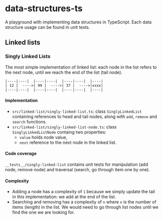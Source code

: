 # data-structures-ts
A playground with implementing data structures in TypeScript.
Each data structure usage can be found in unit tests.

## Linked lists
### Singly Linked Lists
The most simple implementation of linked list: each node in the list refers to the next node, until we reach the end of the list (tail node).

```
|----|----|  |----|----|  |----|----|  |----|
| 12 |  ---->| 99 |  ---->| 37 |  ---->|xxxx|
|----|----|  |----|----|  |----|----|  |----|
```

#### Implementation
* `src/linked-list/singly-linked-list.ts`: class `SinglyLinkedList ` containing references to head and tail nodes, along with `add`, `remove` and `search` functions.
* `src/linked-list/singly-linked-list-node.ts`: class `SinglyLinkedListNode` containg two properties: 
  * `value` holds node value,
  * `next` reference to the next node in the linked list.

#### Code coverage
`__tests__/singly-linked-list` contains unit tests for manipulation (add node, remove node) and traversal (search, go through item one by one).

#### Complexity
* Adding a node has a complexity of `1` because we simply update the tail in this implementation: we add at the end of the list.
* Searching and removing has a complexity of `n` where `n` is the number of items (length) in the list. We would need to go through list nodes until we find the one we are looking for.